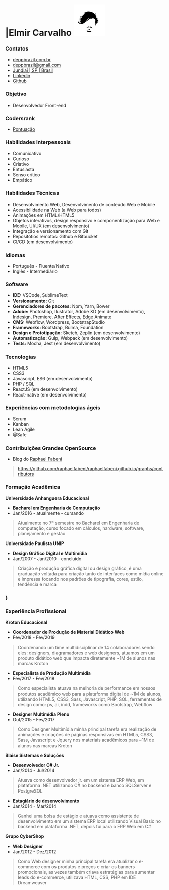 # |Elmir Carvalho [![brand](assets/brand.jpg)](https://github.com/deppbrazil/cv) #

### Contatos ### 
* [deppbrazil.com.br](https://www.deppbrazil.com)
* deppbrazil@gmail.com 
* [Jundiaí | SP | Brasil](https://www.google.com.br/maps/place/Jundia%C3%AD,+SP/@-23.1896366,-47.1868625,11z/data=!3m1!4b1!4m5!3m4!1s0x94cf24293cc00531:0xf686a1c1163c6bbb!8m2!3d-23.1857076!4d-46.8978057)
* [Linkedin](https://www.linkedin.com/in/deppbrazil/)
* [Github](https://github.com/deppbrazil)

### Objetivo ###
* Desenvolvedor Front-end

### Codersrank ### 
* [Pontuação](https://profile.codersrank.io/user/deppbrazil)

### Habilidades Interpessoais ###
* Comunicativo 
* Curioso
* Criativo
* Entusiasta
* Senso crítico
* Empático

### Habilidades Técnicas ###
* Desenvolvimento Web, Desenvolvimento de conteúdo Web e Mobile
* Acessibilidade na Web (a Web para todos)
* Animações em HTML/HTML5
* Objetos interativos, design responsivo e componentização para Web e Mobile, UI/UX (em desenvolvimento) 
* Integração e versionamento com Git
* Repositótios remotos: Github e Bitbucket 
* CI/CD (em desenvolvimento)

### Idiomas ### 
* Português - Fluente/Nativo
* Inglês - Intermediário

### Software ###
* **IDE:** VSCode, SublimeText
* **Versionamento:** Git
* **Gerenciadores de pacotes:** Npm, Yarn, Bower
* **Adobe:** Photoshop, Ilustrator, Adobe XD (em desenvolvimento), Indesign, Premiere, After Effects, Edge Animate 
* **CMS:** Webflow, Wordpress, BootstrapStudio
* **Frameworks:** Bootstrap, Bulma, Foundation
* **Design e Prototipação:** Sketch, Zeplin (em desenvolvimento)
* **Automatização:** Gulp, Webpack (em desenvolvimento)
* **Tests:** Mocha, Jest (em desenvolvimento)


### Tecnologias ###
* HTML5
* CSS3
* Javascript, ES6 (em desenvolvimento) 
* PHP / SQL
* ReactJS (em desenvolvimento) 
* React-native (em desenvolvimento)

### Experiências com metodologias ágeis ### 
* Scrum
* Kanban
* Lean Agile
* @Safe

### Contribuições Grandes OpenSource ###
* Blog do [Raphael Fabeni](https://github.com/raphaelfabeni)
> https://github.com/raphaelfabeni/raphaelfabeni.github.io/graphs/contributors

### Formação Acadêmica ###
**Universidade Anhanguera Educacional**
* **Bacharel em Engenharia de Computação**
* Jan/2016 - atualmente - cursando 
> Atualmente no 7º semestre no Bacharel em Engenharia de computação, curso focado em cálculos, hardware, software, planejamento e gestão

**Universidade Paulista UNIP**
* **Design Gráfico Digital e Multimídia**
* Jan/2007 - Jan/2010 - concluído 
> Criação e produção gráfica digital ou design gráfico, é uma graduação voltada para criação tanto de interfaces como mídia online e impressa focando nos padrões de tipografia, cores, estilo, tendência e marca 
### } ###

### Experiência Profissional ###
**Kroton Educacional**
* **Coordenador de Produção de Material Didático Web**
* Fev/2018 - Fev/2019
> Coordenando um time multidisciplinar de 14 colaboradores sendo eles: designers, diagramadores e web designers, atuamos em um produto didático web que impacta diretamente ~1M de alunos nas marcas Kroton

* **Especialista de Produção Multimídia**
* Fev/2017 - Fev/2018
> Como especialista atuava na melhoria de performance em nossos produtos acadêmico web para a plataforma digital de ~1M de alunos, utilizando HTML5, CSS3, Sass, Javascript, PHP, SQL, ferramentas de design como: ps, ai, indd, frameworks como Bootstrap, Webflow 

* **Designer Multimídia Pleno**
* Out/2015 - Fev/2017
> Como Designer Multimídia minha principal tarefa era realização de animações e criações de páginas responsivas em HTML5, CSS3, Sass, Javascript e Jquery nos materiais acadêmicos para ~1M de alunos nas marcas Kroton 

**Blaise Sistemas e Soluções**
* **Desenvolvedor C# Jr.**
* Jan/2014 - Jul/2014
> Atuava como desenvolvedor jr. em um sistema ERP Web, em plataforma .NET utilizando C# no backend e banco SQLServer e PostgreSQL

* **Estagiário de desenvolvimento**
* Jan/2014 - Mar/2014
> Ganhei uma bolsa de estágio e atuava como assistente de desenvolvimento em um sistema ERP local utilizando Visual Basic no backend em plataforma .NET, depois fui para o ERP Web em C#

**Grupo CyberShop**
* **Web Designer**
* Jan/2012 - Dez/2012
> Como Web designer minha principal tarefa era atualizar o e-commerce com os produtos e preços e criar os banners promocionais, as vezes também criava estratégias para aumentar leads do e-commerce, utilizava HTML, CSS, PHP em IDE Dreamweaver